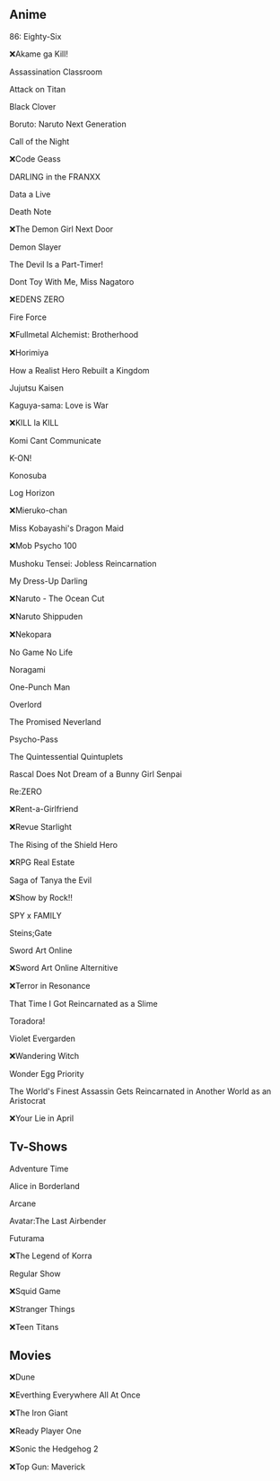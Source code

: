 ## Anime

86: Eighty-Six

:x:Akame ga Kill!

Assassination Classroom

Attack on Titan

Black Clover

Boruto: Naruto Next Generation

Call of the Night

:x:Code Geass

DARLING in the FRANXX

Data a Live

Death Note

:x:The Demon Girl Next Door

Demon Slayer

The Devil Is a Part-Timer!

Dont Toy With Me, Miss Nagatoro

:x:EDENS ZERO

Fire Force

:x:Fullmetal Alchemist: Brotherhood

:x:Horimiya

How a Realist Hero Rebuilt a Kingdom

Jujutsu Kaisen

Kaguya-sama: Love is War

:x:KILL la KILL

Komi Cant Communicate

K-ON!

Konosuba

Log Horizon

:x:Mieruko-chan

Miss Kobayashi's Dragon Maid

:x:Mob Psycho 100

Mushoku Tensei: Jobless Reincarnation

My Dress-Up Darling

:x:Naruto - The Ocean Cut

:x:Naruto Shippuden

:x:Nekopara

No Game No Life

Noragami

One-Punch Man

Overlord

The Promised Neverland

Psycho-Pass

The Quintessential Quintuplets

Rascal Does Not Dream of a Bunny Girl Senpai

Re:ZERO

:x:Rent-a-Girlfriend

:x:Revue Starlight

The Rising of the Shield Hero

:x:RPG Real Estate

Saga of Tanya the Evil

:x:Show by Rock!!

SPY x FAMILY

Steins;Gate

Sword Art Online

:x:Sword Art Online Alternitive

:x:Terror in Resonance

That Time I Got Reincarnated as a Slime

Toradora!

Violet Evergarden

:x:Wandering Witch

Wonder Egg Priority

The World's Finest Assassin Gets Reincarnated in Another World as an Aristocrat

:x:Your Lie in April



## Tv-Shows



Adventure Time

Alice in Borderland

Arcane

Avatar:The Last Airbender

Futurama

:x:The Legend of Korra

Regular Show

:x:Squid Game

:x:Stranger Things

:x:Teen Titans



## Movies



:x:Dune

:x:Everthing Everywhere All At Once

:x:The Iron Giant

:x:Ready Player One

:x:Sonic the Hedgehog 2

:x:Top Gun: Maverick



